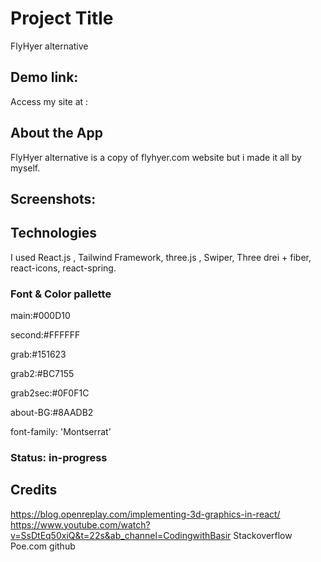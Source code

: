 # Project Title
FlyHyer alternative

## Demo link:
Access my site at :

## About the App
FlyHyer alternative is a copy of flyhyer.com website but i made it all by myself.

## Screenshots:

## Technologies
I used React.js , Tailwind Framework, three.js
 , Swiper, Three drei + fiber, react-icons, react-spring.
### Font & Color pallette
main:#000D10

second:#FFFFFF

grab:#151623

grab2:#BC7155

grab2sec:#0F0F1C

about-BG:#8AADB2

font-family: 'Montserrat'

### Status: in-progress
## Credits
https://blog.openreplay.com/implementing-3d-graphics-in-react/
https://www.youtube.com/watch?v=SsDtEq50xiQ&t=22s&ab_channel=CodingwithBasir
Stackoverflow
Poe.com
github
